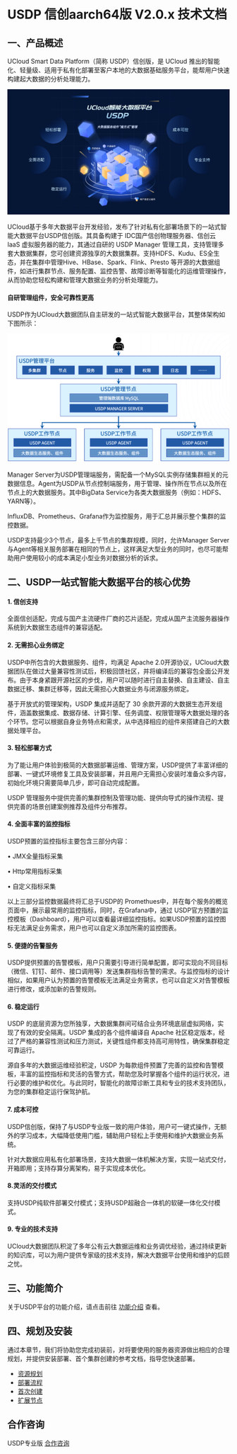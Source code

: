 # USDP 信创aarch64版 V2.0.x 技术文档

## 一、产品概述

UCloud Smart Data Platform（简称 USDP）信创版，是 UCloud 推出的智能化、轻量级、适用于私有化部署至客户本地的大数据基础服务平台，能帮用户快速构建起大数据的分析处理能力。

![USDP智能大数据平台产品形象大图](../images/USDP智能大数据平台产品形象大图.png)

UCloud基于多年大数据平台开发经验，发布了针对私有化部署场景下的一站式智能大数据平台USDP信创版。其具备构建于 IDC国产信创物理服务器、信创云 IaaS 虚拟服务器的能力，其通过自研的 USDP Manager 管理工具，支持管理多套大数据集群，您可创建资源独享的大数据集群。支持HDFS、Kudu、ES全生态，并在集群中管理Hive、HBase、Spark、Flink、Presto 等开源的大数据组件，如进行集群节点、服务配置、监控告警、故障诊断等智能化的运维管理操作，从而协助您轻松构建和管理大数据业务的分析处理能力。



#### 自研管理组件，安全可靠性更高

USDP作为UCloud大数据团队自主研发的一站式智能大数据平台，其整体架构如下图所示：

![USDP智能大数据平台产品形象大图](../images/USDP架构图.png)

Manager Server为USDP管理端服务，需配备一个MySQL实例存储集群相关的元数据信息。Agent为USDP从节点控制端服务，用于管理、操作所在节点以及所在节点上的大数据服务。其中BigData Service为各类大数据服务（例如：HDFS、YARN等）。

InfluxDB、Prometheus、Grafana作为监控服务，用于汇总并展示整个集群的监控数据。

USDP支持最少3个节点，最多上千节点的集群规模，同时，允许Manager Server与Agent等相关服务部署在相同的节点上，这样满足大型业务的同时，也尽可能帮助用户使用较小的成本满足小型业务对数据分析的诉求。



## 二、USDP一站式智能大数据平台的核心优势

#### 1. 信创支持

全面信创适配，完成与国产主流硬件厂商的芯片适配，完成从国产主流服务器操作系统到大数据生态组件的兼容适配。

#### 2. 无需担心业务绑定

USDP中所包含的大数据服务、组件，均满足 Apache 2.0开源协议，UCloud大数据团队在做过大量兼容性测试后，积极回馈社区，并将编译后的兼容包全面公开发布。由于本身紧跟开源社区的步伐，用户可以随时进行自主替换、自主建设、自主数据迁移、集群迁移等，因此无需担心大数据业务与闭源服务绑定。

基于开放式的管理架构，USDP 集成并适配了 30 余款开源的大数据生态开发组件，涵盖数据集成、数据存储、计算引擎、任务调度、权限管理等大数据处理的各个环节。您可以根据自身业务特点和需求，从中选择相应的组件来搭建自己的大数据处理平台。

#### 3. 轻松部署方式

为了能让用户体验到极简的大数据部署运维、管理方案，USDP提供了丰富详细的部署、一键式环境修复工具及安装部署，并且用户无需担心安装时准备众多内容，初始化环境只需要简单几步，即可自动完成配置。

USDP 管理服务中提供完善的集群控制及管理功能、提供向导式的操作流程、提供完善的场景创建案例推荐及组件分布推荐。

#### 4. 全面丰富的监控指标

USDP预置的监控指标主要包含三部分内容：

• JMX全量指标采集

• Http常用指标采集

• 自定义指标采集

以上三部分监控数据最终将汇总于USDP的 Promethues中，并在每个服务的概览页面中，展示最常用的监控指标，同时，在Grafana中，通过 USDP官方预置的监控模板（Dashboard），用户可以查看最详细监控指标。如果USDP预置的监控图标无法满足业务需求，用户也可以自定义添加所需的监控图表。

#### 5. 便捷的告警服务

USDP提供预置的告警模板，用户只需要引导进行简单配置，即可实现向不同目标（微信、钉钉、邮件、接口调用等）发送集群指标告警的需求。与监控指标的设计相似，如果用户认为预置的告警模板无法满足业务需求，也可以自定义对告警模板进行修改，或添加新的告警规则。

#### 6. 稳定运行

USDP 的底层资源为您所独享，大数据集群间可结合业务环境底层虚拟网络，实现了有效的安全隔离。USDP 集成的各个组件编译自 Apache 社区稳定版本，经过了严格的兼容性测试和压力测试，关键性组件都支持高可用特性，确保集群稳定可靠运行。

源自多年的大数据运维经验积淀，USDP 为每款组件预置了完善的监控和告警模板，丰富的监控指标和灵活的告警方式，帮助您及时掌握各个组件的运行状况，进行必要的维护和优化。与此同时，智能化的故障诊断工具和专业的技术支持团队，为您的集群稳定运行保驾护航。

#### 7. 成本可控

USDP信创版，保持了与USDP专业版一致的用户体验，用户可一键式操作，无额外的学习成本，大幅降低使用门槛，辅助用户轻松上手使用和维护大数据业务系统。

针对大数据应用私有化部署场景，支持大数据一体机解决方案，实现一站式交付，开箱即用；支持存算分离架构，易于实现成本优化。

#### 8.灵活的交付模式

支持USDP纯软件部署交付模式；支持USDP超融合一体机的软硬一体化交付模式。

#### 9. 专业的技术支持

UCloud大数据团队积淀了多年公有云大数据运维和业务调优经验，通过持续更新的知识库，可以为用户提供专家级的技术支持，解决大数据平台使用和维护的后顾之忧。



## 三、功能简介

关于USDP平台的功能介绍，请点击前往 [功能介绍](usdpdc/xc_aarch64_2.0.x/release_notes) 查看。



## 四、规划及安装

通过本章节，我们将协助您完成初装前，对将要使用的服务器资源做出相应的合理规划，并提供安装部署、首个集群创建的参考文档，指导您快速部署。

* [资源规划](usdpdc/xc_aarch64_2.0.x/plan&create/deploy_plan)
* [部署流程](usdpdc/xc_aarch64_2.0.x/plan&create/install)
* [首次创建](usdpdc/xc_aarch64_2.0.x/plan&create/first_create)
* [扩展节点](usdpdc/xc_aarch64_2.0.x/guide/node_add)



## 合作咨询

USDP专业版 [合作咨询](https://spt.ucloud.cn/30001)
